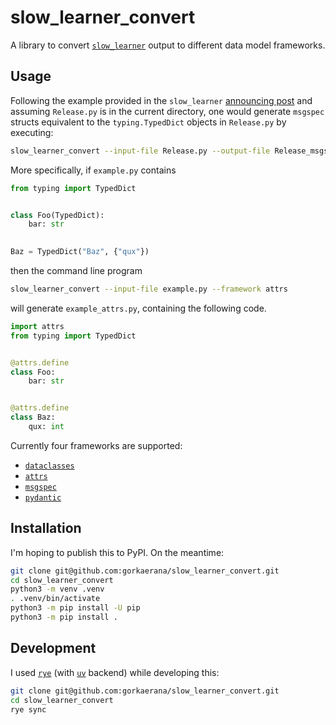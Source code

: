 # slow_learner_convert
A library to convert [`slow_learner`](https://github.com/nj-vs-vh/slow-learner) output to different data model frameworks.

## Usage
Following the example provided in the `slow_learner` [announcing post](https://nj-vs-vh.name/project/slow-learner) and assuming `Release.py` is in the current directory, one would generate `msgspec` structs equivalent to the `typing.TypedDict` objects in `Release.py` by executing:

```bash
slow_learner_convert --input-file Release.py --output-file Release_msgspec.py --framework msgspec
```

More specifically, if `example.py` contains

```python
from typing import TypedDict


class Foo(TypedDict):
	bar: str
	

Baz = TypedDict("Baz", {"qux"})
```

then the command line program

```bash
slow_learner_convert --input-file example.py --framework attrs
```

will generate `example_attrs.py`, containing the following code.

```python
import attrs
from typing import TypedDict


@attrs.define
class Foo:
    bar: str


@attrs.define
class Baz:
    qux: int
```

Currently four frameworks are supported:
- [`dataclasses`](https://docs.python.org/3/library/dataclasses.html)
- [`attrs`](https://www.attrs.org/en/stable/index.html)
- [`msgspec`](https://jcristharif.com/msgspec/)
- [`pydantic`](https://docs.pydantic.dev/latest/)

## Installation
I'm hoping to publish this to PyPI. On the meantime:
```bash
git clone git@github.com:gorkaerana/slow_learner_convert.git
cd slow_learner_convert
python3 -m venv .venv
. .venv/bin/activate
python3 -m pip install -U pip
python3 -m pip install .
```

## Development
I used [`rye`](https://rye-up.com/) (with [`uv`](https://github.com/astral-sh/uv) backend) while developing this:
```bash
git clone git@github.com:gorkaerana/slow_learner_convert.git
cd slow_learner_convert
rye sync
```
